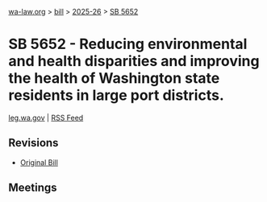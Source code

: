 [wa-law.org](/) > [bill](/bill/) > [2025-26](/bill/2025-26/) > [SB 5652](/bill/2025-26/sb/5652/)

# SB 5652 - Reducing environmental and health disparities and improving the health of Washington state residents in large port districts.
[leg.wa.gov](https://app.leg.wa.gov/billsummary?BillNumber=5652&Year=2025&Initiative=false) | [RSS Feed](./rss.xml)

## Revisions
* [Original Bill](1/)

## Meetings